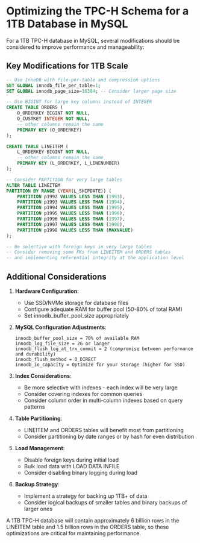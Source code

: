 # Optimizing the TPC-H Schema for a 1TB Database in MySQL

For a 1TB TPC-H database in MySQL, several modifications should be considered to improve performance and manageability:

## Key Modifications for 1TB Scale

```sql
-- Use InnoDB with file-per-table and compression options
SET GLOBAL innodb_file_per_table=1;
SET GLOBAL innodb_page_size=16384; -- Consider larger page size

-- Use BIGINT for large key columns instead of INTEGER
CREATE TABLE ORDERS (
    O_ORDERKEY BIGINT NOT NULL,
    O_CUSTKEY INTEGER NOT NULL,
    -- other columns remain the same
    PRIMARY KEY (O_ORDERKEY)
);

CREATE TABLE LINEITEM (
    L_ORDERKEY BIGINT NOT NULL,
    -- other columns remain the same
    PRIMARY KEY (L_ORDERKEY, L_LINENUMBER)
);

-- Consider PARTITION for very large tables
ALTER TABLE LINEITEM
PARTITION BY RANGE (YEAR(L_SHIPDATE)) (
    PARTITION p1992 VALUES LESS THAN (1993),
    PARTITION p1993 VALUES LESS THAN (1994),
    PARTITION p1994 VALUES LESS THAN (1995),
    PARTITION p1995 VALUES LESS THAN (1996),
    PARTITION p1996 VALUES LESS THAN (1997),
    PARTITION p1997 VALUES LESS THAN (1998),
    PARTITION p1998 VALUES LESS THAN (MAXVALUE)
);

-- Be selective with foreign keys in very large tables
-- Consider removing some FKs from LINEITEM and ORDERS tables
-- and implementing referential integrity at the application level
```

## Additional Considerations

1. **Hardware Configuration**:
   - Use SSD/NVMe storage for database files
   - Configure adequate RAM for buffer pool (50-80% of total RAM)
   - Set innodb_buffer_pool_size appropriately

2. **MySQL Configuration Adjustments**:
   ```
   innodb_buffer_pool_size = 70% of available RAM
   innodb_log_file_size = 2G or larger
   innodb_flush_log_at_trx_commit = 2 (compromise between performance and durability)
   innodb_flush_method = O_DIRECT
   innodb_io_capacity = Optimize for your storage (higher for SSD)
   ```

3. **Index Considerations**:
   - Be more selective with indexes - each index will be very large
   - Consider covering indexes for common queries
   - Consider column order in multi-column indexes based on query patterns

4. **Table Partitioning**:
   - LINEITEM and ORDERS tables will benefit most from partitioning
   - Consider partitioning by date ranges or by hash for even distribution

5. **Load Management**:
   - Disable foreign keys during initial load
   - Bulk load data with LOAD DATA INFILE
   - Consider disabling binary logging during load

6. **Backup Strategy**:
   - Implement a strategy for backing up 1TB+ of data 
   - Consider logical backups of smaller tables and binary backups of larger ones

A 1TB TPC-H database will contain approximately 6 billion rows in the LINEITEM table and 1.5 billion rows in the ORDERS table, so these optimizations are critical for maintaining performance.